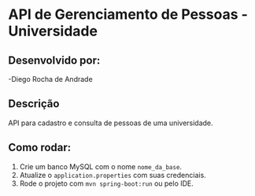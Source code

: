 # API de Gerenciamento de Pessoas - Universidade

## Desenvolvido por:
-Diego Rocha de Andrade

## Descrição
API para cadastro e consulta de pessoas de uma universidade.

## Como rodar:
1. Crie um banco MySQL com o nome `nome_da_base`.
2. Atualize o `application.properties` com suas credenciais.
3. Rode o projeto com `mvn spring-boot:run` ou pelo IDE.